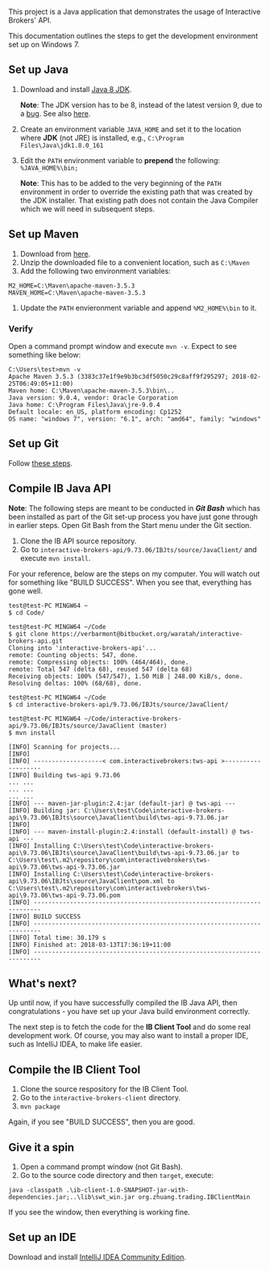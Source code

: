 This project is a Java application that demonstrates the usage of Interactive Brokers' API.

This documentation outlines the steps to get the development environment set up on Windows 7.

## Set up Java
1. Download and install [Java 8 JDK](http://www.oracle.com/technetwork/java/javase/downloads/jdk8-downloads-2133151.html).

	**Note**: The JDK version has to be 8, instead of the latest version 9, due to a [bug](https://github.com/spring-projects/spring-boot/issues/11042). See also [here](https://jira.spring.io/browse/SPR-15859).

1. Create an environment variable ``JAVA_HOME`` and set it to the location where **JDK** (not JRE) is installed, e.g., ``C:\Program Files\Java\jdk1.8.0_161``
1. Edit the ``PATH`` environment variable to **prepend** the following: 
``%JAVA_HOME%\bin;``

	**Note**: This has to be added to the very beginning of the ``PATH`` environment in order to override the existing path that was created by the JDK installer. That existing path does not contain the Java Compiler which we will need in subsequent steps.

## Set up Maven
1. Download from [here](http://mirror.intergrid.com.au/apache/maven/maven-3/3.5.3/binaries/apache-maven-3.5.3-bin.zip).
1. Unzip the downloaded file to a convenient location, such as ``C:\Maven``
1. Add the following two environment variables:

 ```
 M2_HOME=C:\Maven\apache-maven-3.5.3
 MAVEN_HOME=C:\Maven\apache-maven-3.5.3
 ```

1. Update the ``PATH`` envieronment variable and append ``%M2_HOME%\bin`` to it.

### Verify
Open a command prompt window and execute ``mvn -v``. Expect to see something like below:

```
C:\Users\test>mvn -v
Apache Maven 3.5.3 (3383c37e1f9e9b3bc3df5050c29c8aff9f295297; 2018-02-25T06:49:05+11:00)
Maven home: C:\Maven\apache-maven-3.5.3\bin\..
Java version: 9.0.4, vendor: Oracle Corporation
Java home: C:\Program Files\Java\jre-9.0.4
Default locale: en_US, platform encoding: Cp1252
OS name: "windows 7", version: "6.1", arch: "amd64", family: "windows"
```
## Set up Git
Follow [these steps](https://www.atlassian.com/git/tutorials/install-git#windows).

## Compile IB Java API
**Note**: The following steps are meant to be conducted in _**Git Bash**_ which has been installed as part of the Git set-up process you have just gone through in earlier steps. Open Git Bash from the Start menu under the Git section.

1. Clone the IB API source repository.
1. Go to ``interactive-brokers-api/9.73.06/IBJts/source/JavaClient/`` and execute ``mvn install``.

For your reference, below are the steps on my computer. You will watch out for something like "BUILD SUCCESS". When you see that, everything has gone well.

```
test@test-PC MINGW64 ~
$ cd Code/

test@test-PC MINGW64 ~/Code
$ git clone https://verbarmont@bitbucket.org/waratah/interactive-brokers-api.git
Cloning into 'interactive-brokers-api'...
remote: Counting objects: 547, done.
remote: Compressing objects: 100% (464/464), done.
remote: Total 547 (delta 68), reused 547 (delta 68)
Receiving objects: 100% (547/547), 1.50 MiB | 248.00 KiB/s, done.
Resolving deltas: 100% (68/68), done.

test@test-PC MINGW64 ~/Code
$ cd interactive-brokers-api/9.73.06/IBJts/source/JavaClient/

test@test-PC MINGW64 ~/Code/interactive-brokers-api/9.73.06/IBJts/source/JavaClient (master)
$ mvn install

[INFO] Scanning for projects...
[INFO]
[INFO] -------------------< com.interactivebrokers:tws-api >-------------------
[INFO] Building tws-api 9.73.06
... ...
... ...
... ...
[INFO] --- maven-jar-plugin:2.4:jar (default-jar) @ tws-api ---
[INFO] Building jar: C:\Users\test\Code\interactive-brokers-api\9.73.06\IBJts\source\JavaClient\build\tws-api-9.73.06.jar
[INFO]
[INFO] --- maven-install-plugin:2.4:install (default-install) @ tws-api ---
[INFO] Installing C:\Users\test\Code\interactive-brokers-api\9.73.06\IBJts\source\JavaClient\build\tws-api-9.73.06.jar to C:\Users\test\.m2\repository\com\interactivebrokers\tws-api\9.73.06\tws-api-9.73.06.jar
[INFO] Installing C:\Users\test\Code\interactive-brokers-api\9.73.06\IBJts\source\JavaClient\pom.xml to C:\Users\test\.m2\repository\com\interactivebrokers\tws-api\9.73.06\tws-api-9.73.06.pom
[INFO] ------------------------------------------------------------------------
[INFO] BUILD SUCCESS
[INFO] ------------------------------------------------------------------------
[INFO] Total time: 30.179 s
[INFO] Finished at: 2018-03-13T17:36:19+11:00
[INFO] ------------------------------------------------------------------------
```

## What's next?
Up until now, if you have successfully compiled the IB Java API, then congratulations - you have set up your Java build environment correctly.

The next step is to fetch the code for the **IB Client Tool** and do some real development work. Of course, you may also want to install a proper IDE, such as IntelliJ IDEA, to make life easier. 

## Compile the IB Client Tool
1. Clone the source respository for the IB Client Tool.
1. Go to the ``interactive-brokers-client`` directory.
1. ``mvn package``

Again, if you see "BUILD SUCCESS", then you are good.

## Give it a spin
1. Open a command prompt window (not Git Bash).
1. Go to the source code directory and then ``target``, execute:

 ```
 java -classpath .\ib-client-1.0-SNAPSHOT-jar-with-dependencies.jar;..\lib\swt_win.jar org.zhuang.trading.IBClientMain
 ```

If you see the window, then everything is working fine.
	
## Set up an IDE
Download and install [IntelliJ IDEA Community Edition](https://www.jetbrains.com/idea/download/download-thanks.html?platform=windows&code=IIC).